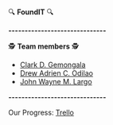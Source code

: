 🔍 **FoundIT** 🔍

**------------------------------**

:detective: **Team members** :detective:

- [Clark D. Gemongala](https://github.com/beplopcitu)
- [Drew Adrien C. Odilao](https://github.com/DrewingBook)
- [John Wayne M. Largo](https://github.com/xxmu53xx)

**------------------------------**

Our Progress: [Trello](https://trello.com/b/5qpYsdJQ/foundit)
